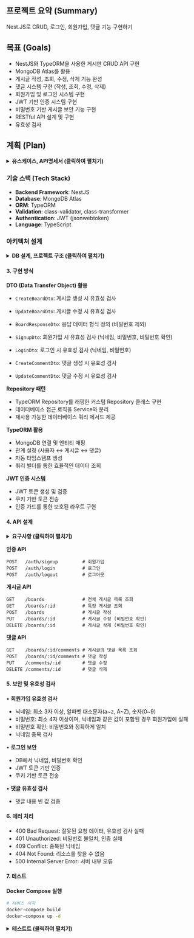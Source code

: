 ## 프로젝트 요약 (Summary)

<aside>
Nest.JS로 CRUD, 로그인, 회원가입, 댓글 기능 구현하기
</aside>

## 목표 (Goals)

- NestJS와 TypeORM을 사용한 게시판 CRUD API 구현
- MongoDB Atlas를 활용
- 게시글 작성, 조회, 수정, 삭제 기능 완성
- 댓글 시스템 구현 (작성, 조회, 수정, 삭제)
- 회원가입 및 로그인 시스템 구현
- JWT 기반 인증 시스템 구현
- 비밀번호 기반 게시글 보안 기능 구현
- RESTful API 설계 및 구현
- 유효성 검사

## 계획 (Plan)

<details>
<summary><strong>유스케이스, API명세서 (클릭하여 펼치기)</strong></summary>

### 유스케이스 (UseCase)
![유스케이스 다이어그램](images/UseCase.png)

### API명세서 (API Specification)
![API 명세서](images/API.png)

</details>

### 기술 스택 (Tech Stack)
- **Backend Framework**: NestJS
- **Database**: MongoDB Atlas
- **ORM**: TypeORM
- **Validation**: class-validator, class-transformer
- **Authentication**: JWT (jsonwebtoken)
- **Language**: TypeScript

### 아키텍처 설계

<details>
<summary><strong>DB 설계, 프로젝트 구조 (클릭하여 펼치기)</strong></summary>

#### 1. 데이터베이스 설계
```
users 컬렉션:
{
  _id: ObjectId,
  nickname: String,         // 닉네임 (고유값)
  password: String,         // 암호화된 비밀번호
  createdAt: Date,          // 가입일
  updatedAt: Date           // 수정일
}

posts 컬렉션:
{
  _id: ObjectId,
  title: String,           // 제목
  author: String,          // 작성자명
  password: String,        // 비밀번호
  content: String,         // 내용
  createdAt: Date,         // 작성시간
  updatedAt: Date          // 수정시간
}

comments 컬렉션:
{
  _id: ObjectId,
  postId: ObjectId,        // 게시글 ID (참조)
  content: String,         // 댓글 내용
  createdAt: Date,         // 작성시간
  updatedAt: Date          // 수정시간
}
```

#### 2. 프로젝트 구조
```
src/
├── board/
│   ├── board.entity.ts
│   ├── board.repository.ts
│   ├── board.service.ts
│   ├── board.controller.ts
│   └── board.module.ts
├── comment/
├── auth/
├── dto/
│   ├── create-board.dto.ts
│   └── update-board.dto.ts
├── configs/
│   └── typeorm.config.ts
└── main.ts
```
</details>

#### 3. 구현 방식

**DTO (Data Transfer Object) 활용**
- `CreateBoardDto`: 게시글 생성 시 유효성 검사
- `UpdateBoardDto`: 게시글 수정 시 유효성 검사
- `BoardResponseDto`: 응답 데이터 형식 정의 (비밀번호 제외)


- `SignupDto`: 회원가입 시 유효성 검사 (닉네임, 비밀번호, 비밀번호 확인)
- `LoginDto`: 로그인 시 유효성 검사 (닉네임, 비밀번호)
- `CreateCommentDto`: 댓글 생성 시 유효성 검사
- `UpdateCommentDto`: 댓글 수정 시 유효성 검사

**Repository 패턴**
- TypeORM Repository를 래핑한 커스텀 Repository 클래스 구현
- 데이터베이스 접근 로직을 Service와 분리
- 재사용 가능한 데이터베이스 쿼리 메서드 제공

**TypeORM 활용**
- MongoDB 연결 및 엔티티 매핑
- 관계 설정 (사용자 ↔ 게시글 ↔ 댓글)
- 자동 타임스탬프 생성
- 쿼리 빌더를 통한 효율적인 데이터 조회

**JWT 인증 시스템**
- JWT 토큰 생성 및 검증
- 쿠키 기반 토큰 전송
- 인증 가드를 통한 보호된 라우트 구현



#### 4. API 설계

<details>
<summary><strong>요구사항 (클릭하여 펼치기)</strong></summary>


```
1. 전체 게시글 목록 조회 API
    - 제목, 작성자명, 작성 날짜를 조회하기
    - 작성 날짜 기준으로 내림차순 정렬하기
2. 게시글 작성 API
    - 제목, 작성자명, 비밀번호, 작성 내용을 입력하기
3. 게시글 조회 API
    - 제목, 작성자명, 작성 날짜, 작성 내용을 조회하기 
    (검색 기능이 아닙니다. 간단한 게시글 조회만 구현해주세요.)
4. 게시글 수정 API
    - API를 호출할 때 입력된 비밀번호를 비교하여 동일할 때만 글이 수정되게 하기
5. 게시글 삭제 API
    - API를 호출할 때 입력된 비밀번호를 비교하여 동일할 때만 글이 삭제되게 하기
6. 댓글 목록 조회
    - 조회하는 게시글에 작성된 모든 댓글을 목록 형식으로 볼 수 있도록 하기
    - 작성 날짜 기준으로 내림차순 정렬하기
7. 댓글 작성
    - 댓글 내용을 비워둔 채 댓글 작성 API를 호출하면 "댓글 내용을 입력해주세요" 라는 메세지를 return하기
    - 댓글 내용을 입력하고 댓글 작성 API를 호출한 경우 작성한 댓글을 추가하기
8. 댓글 수정
    - 댓글 내용을 비워둔 채 댓글 수정 API를 호출하면 "댓글 내용을 입력해주세요" 라는 메세지를 return하기
    - 댓글 내용을 입력하고 댓글 수정 API를 호출한 경우 작성한 댓글을 수정하기
9. 댓글 삭제
    - 원하는 댓글을 삭제하기

1. 회원 가입 API
- 닉네임, 비밀번호, 비밀번호 확인을 **request**에서 전달받기
- 닉네임은 `최소 3자 이상, 알파벳 대소문자(a~z, A~Z), 숫자(0~9)`로 구성하기
- 비밀번호는 `최소 4자 이상이며, 닉네임과 같은 값이 포함된 경우 회원가입에 실패`로 만들기
- 비밀번호 확인은 비밀번호와 정확하게 일치하기
- 데이터베이스에 존재하는 닉네임을 입력한 채 회원가입 버튼을 누른 경우 "중복된 닉네임입니다." 라는 에러메세지를 **response**에 포함하기

2. 로그인 API
- 닉네임, 비밀번호를 **request**에서 전달받기
- 로그인 버튼을 누른 경우 닉네임과 비밀번호가 데이터베이스에 등록됐는지 확인한 뒤, 하나라도 맞지 않는 정보가 있다면 "닉네임 또는 패스워드를 확인해주세요."라는 에러 메세지를 **response**에 포함하기
- 로그인 성공 시, 로그인에 성공한 유저의 정보를 JWT를 활용하여 클라이언트에게 Cookie로 전달하기
```

</details>

**인증 API**
```
POST   /auth/signup         # 회원가입
POST   /auth/login          # 로그인
POST   /auth/logout         # 로그아웃
```

**게시글 API**
```
GET    /boards              # 전체 게시글 목록 조회
GET    /boards/:id          # 특정 게시글 조회
POST   /boards              # 게시글 작성
PUT    /boards/:id          # 게시글 수정 (비밀번호 확인)
DELETE /boards/:id          # 게시글 삭제 (비밀번호 확인)
```

**댓글 API**
```
GET    /boards/:id/comments # 게시글의 댓글 목록 조회
POST   /boards/:id/comments # 댓글 작성
PUT    /comments/:id        # 댓글 수정
DELETE /comments/:id        # 댓글 삭제
```



#### 5. 보안 및 유효성 검사
• **회원가입 유효성 검사**
  - 닉네임: 최소 3자 이상, 알파벳 대소문자(a~z, A~Z), 숫자(0~9)
  - 비밀번호: 최소 4자 이상이며, 닉네임과 같은 값이 포함된 경우 회원가입에 실패
  - 비밀번호 확인: 비밀번호와 정확하게 일치
  - 닉네임 중복 검사

• **로그인 보안**
  - DB에서 닉네임, 비밀번호 확인
  - JWT 토큰 기반 인증
  - 쿠키 기반 토큰 전송

<!-- • **게시글 보안**
  - 비밀번호 기반 게시글 수정/삭제 인증
  - class-validator를 통한 입력 데이터 유효성 검사 -->

• **댓글 유효성 검사**
  - 댓글 내용 빈 값 검증

#### 6. 에러 처리
- 400 Bad Request: 잘못된 요청 데이터, 유효성 검사 실패
- 401 Unauthorized: 비밀번호 불일치, 인증 실패
- 409 Conflict: 중복된 닉네임
- 404 Not Found: 리소스를 찾을 수 없음
- 500 Internal Server Error: 서버 내부 오류

#### 7. 테스트

**Docker Compose 실행**
```bash
# 서비스 시작
docker-compose build
docker-compose up -d
```

<details>
<summary><strong>테스트트 (클릭하여 펼치기)</strong></summary>

**1. 게시글 API**
```bash
# 전체 게시글 목록 조회
GET http://localhost/boards

# 특정 게시글 조회
GET http://localhost/boards/:id

# 게시글 작성
POST http://localhost/boards
Content-Type: application/json

{
  "title": "테스트 게시글",
  "author": "테스트 작성자",
  "password": "1234",
  "content": "테스트 내용입니다."
}

# 게시글 수정
PUT http://localhost/boards/:id
Content-Type: application/json

{
  "title": "수정된 제목",
  "content": "수정된 내용",
  "password": "1234"
}

# 게시글 삭제
DELETE http://localhost/boards/:id
Content-Type: application/json

{
  "password": "1234"
}
```

**2. 댓글 API**
```bash
# 게시글의 댓글 목록 조회


# 댓글 작성


# 댓글 수정


# 댓글 삭제
```

**3. 인증 API**
```bash
# 회원가입

# 로그아웃
```

</details>
